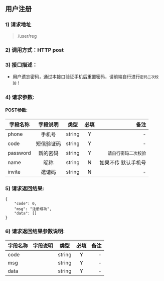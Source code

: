 ## 用户注册

### 1) 请求地址

>/user/reg

### 2) 调用方式：HTTP post

### 3) 接口描述：

* 用户遗忘密码，通过本接口验证手机后重置密码，请前端自行进行```密码二次校验```！

### 4) 请求参数:


#### POST参数:
|字段名称       |字段说明         |类型            |必填            |备注     |
| -------------|:--------------:|:--------------:|:--------------:| ------:|
|phone|手机号|string|Y|-|
|code|短信验证码|string|Y|-|
|password|新的密码|string|Y|```请自行密码二次校验```|
|name|昵称|string|N|如果不传 默认手机号|
|invite|邀请码|string|N|-|



### 5) 请求返回结果:

```
{
    "code": 0,
    "msg": "注册成功",
    "data": []
}
```


### 6) 请求返回结果参数说明:
|字段名称       |字段说明         |类型            |必填            |备注     |
| -------------|:--------------:|:--------------:|:--------------:| ------:|
|code||string|Y|-|
|msg||string|Y|-|
|data||string|Y|-|

